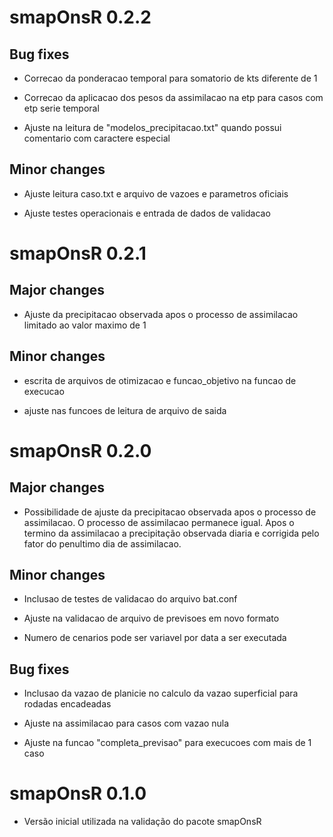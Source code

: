 # smapOnsR 0.2.2

## Bug fixes
* Correcao da ponderacao temporal para somatorio de kts diferente de 1

* Correcao da aplicacao dos pesos da assimilacao na etp para casos com etp serie temporal

* Ajuste na leitura de "modelos_precipitacao.txt" quando possui comentario com caractere especial

## Minor changes
* Ajuste leitura caso.txt e arquivo de vazoes e parametros oficiais 

* Ajuste testes operacionais e entrada de dados de validacao

# smapOnsR 0.2.1

## Major changes

* Ajuste da precipitacao observada apos o processo de assimilacao limitado ao valor maximo de 1

## Minor changes

* escrita de arquivos de otimizacao e funcao_objetivo na funcao de execucao

* ajuste nas funcoes de leitura de arquivo de saida

# smapOnsR 0.2.0

## Major changes

* Possibilidade de ajuste da precipitacao observada apos o processo de assimilacao. O processo de assimilacao permanece igual. Apos o termino da assimilacao a precipitação observada diaria e corrigida pelo fator do penultimo dia de assimilacao.

## Minor changes

* Inclusao de testes de validacao do arquivo bat.conf

* Ajuste na validacao de arquivo de previsoes em novo formato

* Numero de cenarios pode ser variavel por data a ser executada

## Bug fixes

* Inclusao da vazao de planicie no calculo da vazao superficial para rodadas encadeadas

* Ajuste na assimilacao para casos com vazao nula

* Ajuste na funcao "completa_previsao" para execucoes com mais de 1 caso 

# smapOnsR 0.1.0

* Versão inicial utilizada na validação do pacote smapOnsR

